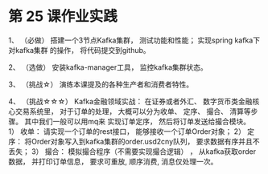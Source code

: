 # 第 25 课作业实践

1、 （必做） 搭建一个3节点Kafka集群， 测试功能和性能； 实现spring kafka下对kafka集群
的操作， 将代码提交到github。

2、 （选做） 安装kafka-manager工具， 监控kafka集群状态。

3、 （挑战☆） 演练本课提及的各种生产者和消费者特性。

4、 （挑战☆☆☆） Kafka金融领域实战： 在证券或者外汇、 数字货币类金融核心交易系统里，
对于订单的处理， 大概可以分为收单、 定序、 撮合、 清算等步骤。 其中我们一般可以用mq来
实现订单定序， 然后将订单发送给撮合模块。
1） 收单： 请实现一个订单的rest接口， 能够接收一个订单Order对象；
2） 定序： 将Order对象写入到kafka集群的order.usd2cny队列， 要求数据有序并且不丢失；
3） 撮合： 模拟撮合程序（不需要实现撮合逻辑） ， 从kafka获取order数据， 并打印订单信息，
要求可重放, 顺序消费, 消息仅处理一次。



